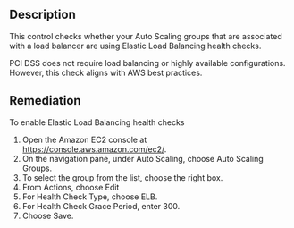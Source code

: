 ## Description

This control checks whether your Auto Scaling groups that are associated with a load balancer are using Elastic Load Balancing health checks.

PCI DSS does not require load balancing or highly available configurations. However, this check aligns with AWS best practices.

## Remediation

To enable Elastic Load Balancing health checks

1. Open the Amazon EC2 console at https://console.aws.amazon.com/ec2/.
1. On the navigation pane, under Auto Scaling, choose Auto Scaling Groups.
1. To select the group from the list, choose the right box.
1. From Actions, choose Edit
1. For Health Check Type, choose ELB.
1. For Health Check Grace Period, enter 300.
1. Choose Save.
